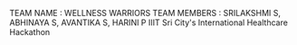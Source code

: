 TEAM NAME : WELLNESS WARRIORS 
TEAM MEMBERS : SRILAKSHMI S, ABHINAYA S, AVANTIKA S, HARINI P 
IIIT Sri City's International Healthcare Hackathon
